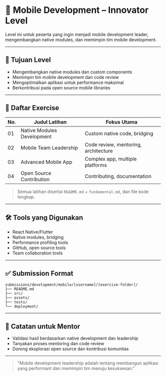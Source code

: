 # 📱 Mobile Development – Innovator Level

Level ini untuk peserta yang ingin menjadi mobile development leader, mengembangkan native modules, dan memimpin tim mobile development.

---

## 🎯 Tujuan Level

- Mengembangkan native modules dan custom components
- Memimpin tim mobile development dan code review
- Mengoptimalkan aplikasi untuk performance maksimal
- Berkontribusi pada open source mobile libraries

---

## 📁 Daftar Exercise

| No. | Judul Latihan                | Fokus Utama                  |
|-----|------------------------------|------------------------------|
| 01  | Native Modules Development   | Custom native code, bridging |
| 02  | Mobile Team Leadership       | Code review, mentoring, architecture|
| 03  | Advanced Mobile App          | Complex app, multiple platforms|
| 04  | Open Source Contribution     | Contributing, documentation  |

> Semua latihan disertai `README.md` + `fundamental.md`, dan file kode lengkap.

---

## 🛠 Tools yang Digunakan

- React Native/Flutter
- Native modules, bridging
- Performance profiling tools
- GitHub, open source tools
- Team collaboration tools

---

## ✅ Submission Format

```
submissions/development/mobile/[username]/[exercise-folder]/
├── README.md
├── src/
├── assets/
├── tests/
└── deployment/
```

---

## 💬 Catatan untuk Mentor

- Validasi hasil berdasarkan native development dan leadership
- Tanyakan proses mentoring dan code review
- Dorong eksplorasi open source dan kontribusi komunitas

---

> "Mobile development leadership adalah tentang membangun aplikasi yang performant dan memimpin tim menuju kesuksesan."
